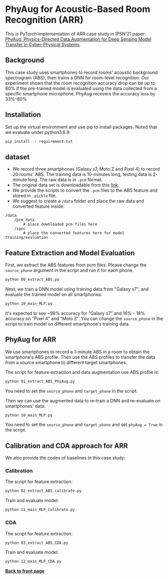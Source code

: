 # PhyAug for Acoustic-Based Room Recognition (ARR)

This is PyTorch implementation of ARR case study in IPSN'21 paper: [PhyAug: Physics-Directed Data Augmentation for Deep Sensing Model Transfer in Cyber-Physical Systems](https://arxiv.org/pdf/2104.01160.pdf).

## Background
This case study uses smartphones to record rooms' acoustic background spectrogram (ABS), then trains a DNN for room-level recognition.
Our experiment shows that the room recognition accuracy drop can be up to 80% if the pre-trained model is evaluated using the data collected from a specific smartphone microphone. PhyAug recovers the accuracy loss by 33%-80%

## Installation
Set up the virtual environment and use pip to install packages. Noted that we evaluate under python3.6.9:

```bash
pip install -r requirement.txt
```

## dataset
- We record three smartphones (Galaxy s7, Moto Z and Pixel 4) to record 20 rooms' ABS. The training data is 10-minutes long, testing data is 2-minute long. The raw data is in `.pcm` format.
- The original data set is downloadable from this [link](https://researchdata.ntu.edu.sg/dataset.xhtml?persistentId=doi:10.21979/N9/M1HDNT).
- We provide the scripts to convert the `.pcm` files to the ABS feature and stored in `.pickle` file.
- We suggest to create a `/data` folder and place the raw data and converted feature inside:
```
/data
    /pcm_data
        # place downloaded pcm files here
    /spec
        # place the converted features here for model training/evaluation
```

## Feature Extraction and Model Evaluation

First, we extract the ABS features from pcm files. Please change the `source_phone` argument in the script and run it for each phone. 
```bash
python 00_extract_ABS.py
```

Next, we train a DNN model using training data from "Galaxy s7", and evaluate the trained model on all smartphones.

```bash
python 10_main_MLP.py
```
It's expected to see ~98\% accuracy for "Galaxy s7" and 16\% - 18\% accuracy on "Pixel 4" and "Moto Z". You can change the `source_phone` in the script to train model on different smartphone's training data.

## PhyAug for ARR
We use smartphones to record a 1-minute ABS in a room to obtain the smartphone's ABS profile. Then use the ABS profiles to transfer the data from a source smartphone to different target smartphones. 

The script for feature extraction and data augmentation use ABS profile is:
```bash
python 01_extract_ABS_PhyAug.py
```
You need to set the `source_phone` and `target_phone` in the script.

Then we can use the augmented data to re-train a DNN and re-evaluate on smartphones' data:

```bash
python 10_main_MLP.py
```
You need to set the `source_phone` and `target_phone` and set `phyAug = True` in the script.

## Calibration and CDA approach for ARR
We also provide the codes of baselines in this case study:

### Calibration

The script for feature extraction:
```bash
python 02_extract_ABS_calibrate.py
```

Train and evaluate model:
```bash
python 11_main_MLP_Calibrate.py
```

### CDA

The script for feature extraction:
```bash
python 03_extract_ABS_CDA.py
```

Train and evaluate model:
```bash
python 12_main_MLP_CDA.py
```

[**Back to front page**](../README.md)